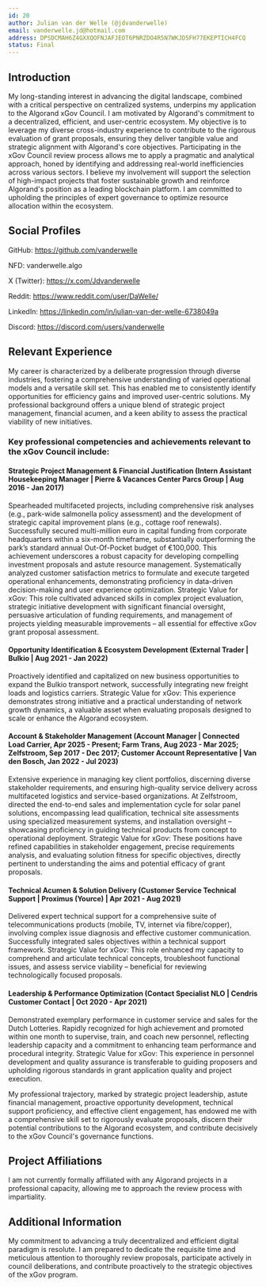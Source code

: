 ```yaml
---
id: 20
author: Julian van der Welle (@jdvanderwelle)
email: vanderwelle.jd@hotmail.com
address: DPSDCMAH6Z4GXXQOFNJAFJEOT6PNRZDO4R5N7WKJD5FH77EKEPTICH4FCQ
status: Final
---
```


## Introduction
My long-standing interest in advancing the digital landscape, combined with a critical perspective on centralized systems, underpins my application to the Algorand xGov Council. I am motivated by Algorand's commitment to a decentralized, efficient, and user-centric ecosystem. My objective is to leverage my diverse cross-industry experience to contribute to the rigorous evaluation of grant proposals, ensuring they deliver tangible value and strategic alignment with Algorand's core objectives.
Participating in the xGov Council review process allows me to apply a pragmatic and analytical approach, honed by identifying and addressing real-world inefficiencies across various sectors. I believe my involvement will support the selection of high-impact projects that foster sustainable growth and reinforce Algorand's position as a leading blockchain platform. I am committed to upholding the principles of expert governance to optimize resource allocation within the ecosystem.

## Social Profiles
GitHub: https://github.com/vanderwelle

NFD: vanderwelle.algo

X (Twitter): https://x.com/Jdvanderwelle

Reddit: https://www.reddit.com/user/DaWelle/

LinkedIn: https://linkedin.com/in/julian-van-der-welle-6738049a

Discord: https://discord.com/users/vanderwelle

## Relevant Experience
My career is characterized by a deliberate progression through diverse industries, fostering a comprehensive understanding of varied operational models and a versatile skill set. This has enabled me to consistently identify opportunities for efficiency gains and improved user-centric solutions. My professional background offers a unique blend of strategic project management, financial acumen, and a keen ability to assess the practical viability of new initiatives.
### Key professional competencies and achievements relevant to the xGov Council include:
#### Strategic Project Management & Financial Justification (Intern Assistant Housekeeping Manager | Pierre & Vacances Center Parcs Group | Aug 2016 - Jan 2017)

Spearheaded multifaceted projects, including comprehensive risk analyses (e.g., park-wide salmonella policy assessment) and the development of strategic capital improvement plans (e.g., cottage roof renewals).
Successfully secured multi-million euro in capital funding from corporate headquarters within a six-month timeframe, substantially outperforming the park’s standard annual Out-Of-Pocket budget of €100,000. This achievement underscores a robust capacity for developing compelling investment proposals and astute resource management.
Systematically analyzed customer satisfaction metrics to formulate and execute targeted operational enhancements, demonstrating proficiency in data-driven decision-making and user experience optimization.
Strategic Value for xGov: This role cultivated advanced skills in complex project evaluation, strategic initiative development with significant financial oversight, persuasive articulation of funding requirements, and management of projects yielding measurable improvements – all essential for effective xGov grant proposal assessment.


#### Opportunity Identification & Ecosystem Development (External Trader | Bulkio | Aug 2021 - Jan 2022)

Proactively identified and capitalized on new business opportunities to expand the Bulkio transport network, successfully integrating new freight loads and logistics carriers.
Strategic Value for xGov: This experience demonstrates strong initiative and a practical understanding of network growth dynamics, a valuable asset when evaluating proposals designed to scale or enhance the Algorand ecosystem.


#### Account & Stakeholder Management (Account Manager | Connected Load Carrier, Apr 2025 - Present; Farm Trans, Aug 2023 - Mar 2025; Zelfstroom, Sep 2017 - Dec 2017; Customer Account Representative | Van den Bosch, Jan 2022 - Jul 2023)

Extensive experience in managing key client portfolios, discerning diverse stakeholder requirements, and ensuring high-quality service delivery across multifaceted logistics and service-based organizations.
At Zelfstroom, directed the end-to-end sales and implementation cycle for solar panel solutions, encompassing lead qualification, technical site assessments using specialized measurement systems, and installation oversight – showcasing proficiency in guiding technical products from concept to operational deployment.
Strategic Value for xGov: These positions have refined capabilities in stakeholder engagement, precise requirements analysis, and evaluating solution fitness for specific objectives, directly pertinent to understanding the aims and potential efficacy of grant proposals.


#### Technical Acumen & Solution Delivery (Customer Service Technical Support | Proximus (Yource) | Apr 2021 - Aug 2021)

Delivered expert technical support for a comprehensive suite of telecommunications products (mobile, TV, internet via fibre/copper), involving complex issue diagnosis and effective customer communication.
Successfully integrated sales objectives within a technical support framework.
Strategic Value for xGov: This role enhanced my capacity to comprehend and articulate technical concepts, troubleshoot functional issues, and assess service viability – beneficial for reviewing technologically focused proposals.


#### Leadership & Performance Optimization (Contact Specialist NLO | Cendris Customer Contact | Oct 2020 - Apr 2021)

Demonstrated exemplary performance in customer service and sales for the Dutch Lotteries.
Rapidly recognized for high achievement and promoted within one month to supervise, train, and coach new personnel, reflecting leadership capacity and a commitment to enhancing team performance and procedural integrity.
Strategic Value for xGov: This experience in personnel development and quality assurance is transferable to guiding proposers and upholding rigorous standards in grant application quality and project execution.

My professional trajectory, marked by strategic project leadership, astute financial management, proactive opportunity development, technical support proficiency, and effective client engagement, has endowed me with a comprehensive skill set to rigorously evaluate proposals, discern their potential contributions to the Algorand ecosystem, and contribute decisively to the xGov Council's governance functions.

## Project Affiliations
I am not currently formally affiliated with any Algorand projects in a professional capacity, allowing me to approach the review process with impartiality.

## Additional Information
My commitment to advancing a truly decentralized and efficient digital paradigm is resolute. I am prepared to dedicate the requisite time and meticulous attention to thoroughly review proposals, participate actively in council deliberations, and contribute proactively to the strategic objectives of the xGov program.
